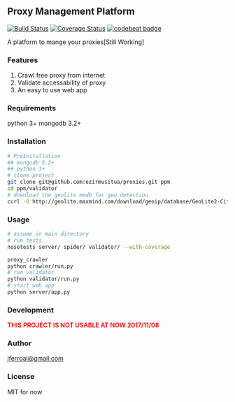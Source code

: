 ## Proxy Management Platform
[![Build Status](https://travis-ci.org/ezirmusitua/proxies.svg?branch=master)](https://travis-ci.org/ezirmusitua/proxies) [![Coverage Status](https://coveralls.io/repos/github/ezirmusitua/proxies/badge.svg?branch=master)](https://coveralls.io/github/ezirmusitua/proxies?branch=master) [![codebeat badge](https://codebeat.co/badges/df7ff88e-719d-4cc9-8257-1bee731bd9c2)](https://codebeat.co/projects/github-com-ezirmusitua-proxies-master)  

A platform to mange your proxies[Still Working]  

### Features
1. Crawl free proxy from internet
2. Validate accessability of proxy
3. An easy to use web app

### Requirements  
python 3+
mongodb 3.2+

### Installation
```bash
# PreInstallation
## mongodb 3.2+
## python 3+
# clone project
git clone git@github.com:ezirmusitua/proxies.git ppm
cd ppm/validator
# download the geolite mmdb for geo detection
curl -O http://geolite.maxmind.com/download/geoip/database/GeoLite2-City.mmdb.gz
```

### Usage  
```bash
# assume in main directory
# run tests  
nosetests server/ spider/ validator/ --with-coverage

proxy_crawler
python crawler/run.py
# run validator
python validator/run.py
# start web app
python server/app.py
```

### Development
<p style="color: red; font-weight: 600">THIS PROJECT IS NOT USABLE AT NOW 2017/11/08</p>

### Author
jferroal@gmail.com

### License
MIT for now


